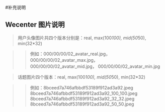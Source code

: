 #补充说明

## Wecenter 图片说明

> 用户头像图片共四个版本分别是：real, max(100*100), mid(50*50), min(32*32)

> > 例如：000/00/00/02_avatar_real.jpg， 000/00/00/02_avatar_max.jpg， 000/00/00/02_avatar_mid.jpg， 000/00/00/02_avatar_min.jpg

> 话题图片四个版本：real, max(100*100), mid(50*50), min(32*32)

> > 例如：8bceed7a746afbbdf53189f912ad3a92.jpeg   8bceed7a746afbbdf53189f912ad3a92_100_100.jpeg   8bceed7a746afbbdf53189f912ad3a92_32_32.jpeg   8bceed7a746afbbdf53189f912ad3a92_50_50.jpeg
